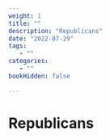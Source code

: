 ```yaml
---
weight: 1
title: ""
description: "Republicans"
date: "2022-07-29"
tags:
   - ""
categories:
   - ""
bookHidden: false

---
```


# Republicans
